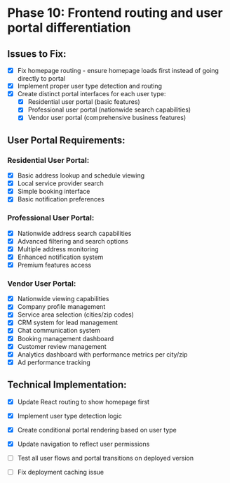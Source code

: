 # Phase 10: Frontend routing and user portal differentiation

## Issues to Fix:
- [x] Fix homepage routing - ensure homepage loads first instead of going directly to portal
- [x] Implement proper user type detection and routing
- [x] Create distinct portal interfaces for each user type:
  - [x] Residential user portal (basic features)
  - [x] Professional user portal (nationwide search capabilities)
  - [x] Vendor user portal (comprehensive business features)

## User Portal Requirements:

### Residential User Portal:
- [x] Basic address lookup and schedule viewing
- [x] Local service provider search
- [x] Simple booking interface
- [x] Basic notification preferences

### Professional User Portal:
- [x] Nationwide address search capabilities
- [x] Advanced filtering and search options
- [x] Multiple address monitoring
- [x] Enhanced notification system
- [x] Premium features access

### Vendor User Portal:
- [x] Nationwide viewing capabilities
- [x] Company profile management
- [x] Service area selection (cities/zip codes)
- [x] CRM system for lead management
- [x] Chat communication system
- [x] Booking management dashboard
- [x] Customer review management
- [x] Analytics dashboard with performance metrics per city/zip
- [x] Ad performance tracking

## Technical Implementation:
- [x] Update React routing to show homepage first
- [x] Implement user type detection logic
- [x] Create conditional portal rendering based on user type
- [x] Update navigation to reflect user permissions
- [ ] Test all user flows and portal transitions on deployed version
- [ ] Fix deployment caching issue

